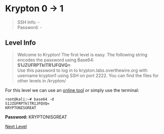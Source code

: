 
# Krypton 0 -> 1
> SSH Info: -  
> Password: -


 ## Level Info
>Welcome to Krypton! The first level is easy. The following string encodes the password using Base64:  
**S1JZUFRPTklTR1JFQVQ=**  
Use this password to log in to krypton.labs.overthewire.org with username krypton1 using SSH on port 2222. You can find the files for other levels in /krypton/

For this level we can use an [online tool](https://www.base64decode.org/) or simply use the terminal:

```
root@kali:~# base64 -d 
S1JZUFRPTklTR1JFQVQ=
KRYPTONISGREAT
```





**Password:** KRYPTONISGREAT


[Next Level](../Krypton%201%20--%202)
